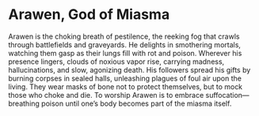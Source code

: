 # Arawen, God of Miasma

Arawen is the choking breath of pestilence, the reeking fog that crawls through battlefields and graveyards. He delights in smothering mortals, watching them gasp as their lungs fill with rot and poison. Wherever his presence lingers, clouds of noxious vapor rise, carrying madness, hallucinations, and slow, agonizing death. His followers spread his gifts by burning corpses in sealed halls, unleashing plagues of foul air upon the living. They wear masks of bone not to protect themselves, but to mock those who choke and die. To worship Arawen is to embrace suffocation—breathing poison until one’s body becomes part of the miasma itself.